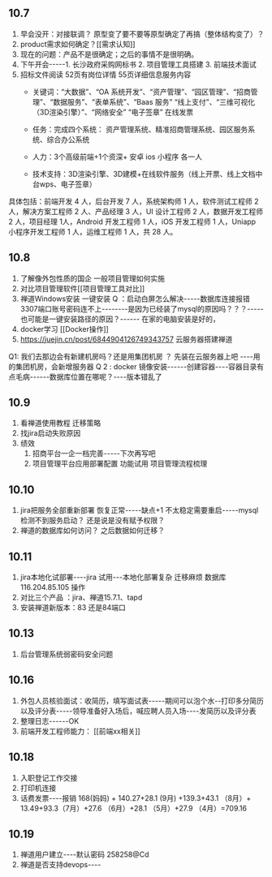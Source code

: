 ## 10.7
1. 早会没开：对接联调？ 原型变了要不要等原型确定了再搞（整体结构变了）？
2. product需求如何确定？[[需求认知]]
3. 现在的问题：产品不是很确定；之后的事情不是很明确。
4. 下午开会-----1. 长沙政府采购网标书  2. 项目管理工具搭建   3. 前端技术面试
5. 招标文件阅读
	52页有岗位详情  55页详细信息服务内容
	- 关键词：“大数据”、“OA 系统开发”、“资产管理”、“园区管理”、“招商管理”、“数据服务”、“表单系统”、“Baas 服务”
	“线上支付”、“三维可视化（3D渲染引擎）”、“网络安全” “电子签章”  在线发票
	
	- 任务：完成四个系统： 资产管理系统、精准招商管理系统、园区服务系统、综合办公系统
	- 人力：3个高级前端+1个资深+ 安卓 ios 小程序 各一人
	- 技术支持：3D渲染引擎、3D建模+在线软件服务（线上开票、线上文档中台wps、电子签章）


具体包括：前端开发 4 人，后台开发 7 人，系统架构师 1 人，软件测试工程师 2 人，解决方案工程师 2 人、产品经理 3 人，UI 设计工程师 2 人，数据开发工程师 2 人，项目经理 1人，Android 开发工程师 1 人，iOS 开发工程师 1 人，Uniapp 小程序开发工程师 1 人，运维工程师 1 人，共 28 人。
## 10.8
1. 了解像外包性质的国企 一般项目管理如何实施
2. 对比项目管理软件[[项目管理工具对比]]
3. 禅道Windows安装
	 一键安装 Q ：启动白屏怎么解决-----数据库连接报错  3307端口账号密码连不上--------是因为已经装了mysql的原因吗？？？-----也可能是一键安装路径的原因？------ 在家的电脑安装是好的，
4. docker学习 [[Docker操作]]
5. https://juejin.cn/post/6844904126749343757 云服务器搭建禅道

Q1: 我们去那边会有新建机房吗？还是用集团机房 ？ 先装在云服务器上吧 ----用的集团机房，会新增服务器
Q 2 : docker 镜像安装------创建容器----容器目录有点毛病------数据库位置在哪呢？----版本错乱了

## 10.9
1. 看禅道使用教程   迁移策略
2. 找jira启动失败原因
3. 绩效
	1. 招商平台一企一档完善-----下次再写吧
	2. 项目管理平台应用部署配置  功能试用  项目管理流程梳理

## 10.10
1. jira把服务全部重新部署 恢复正常-----缺点+1 不太稳定需要重启-----mysql 检测不到服务启动？ 还是说是没有赋予权限？
2. 禅道的数据库如何访问？  之后数据如何迁移？

## 10.11 
1. jira本地化试部署----jira 试用---本地化部署复杂 迁移麻烦
	数据库116.204.85.105 操作
2. 对比三个产品 ：jira、禅道15.7.1、tapd
3. 安装禅道新版本：83 还是84端口

## 10.13
1. 后台管理系统弱密码安全问题

## 10.16
1. 外包人员核验面试：收简历，填写面试表-----期间可以泡个水--打印多分简历以及评分表-----领导准备好入场后，喊应聘人员入场----发简历以及评分表
2. 整理日志------OK
3. 前端开发工程师能力：
[[前端xx相关]]

## 10.18
1. 入职登记工作交接
2. 打印机连接
3. 话费发票----报销  168(妈妈) + 140.27+28.1 (9月) +139.3+43.1 （8月）+ 13.49+93.3（7月）+27.6 （6月）+28.1 （5月）+27.9 （4月）=709.16


## 10.19
1. 禅道用户建立----默认密码 258258@Cd
2. 禅道是否支持devops----